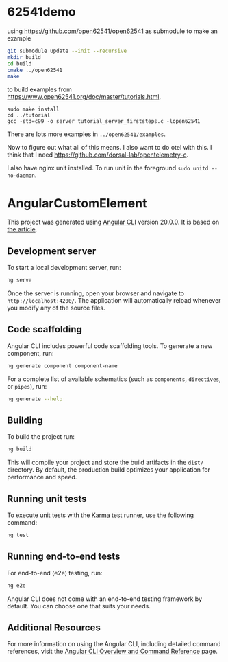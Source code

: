 # 62541demo
using https://github.com/open62541/open62541 as submodule to make an example

```bash
git submodule update --init --recursive
mkdir build
cd build
cmake ../open62541
make

```

to build examples from https://www.open62541.org/doc/master/tutorials.html.

```
sudo make install
cd ../tutorial
gcc -std=c99 -o server tutorial_server_firststeps.c -lopen62541
```

There are lots more examples in `../open62541/examples`.

Now to figure out what all of this means. I also want to do otel with this. I think that I need https://github.com/dorsal-lab/opentelemetry-c.

I also have nginx unit installed. To run unit in the foreground `sudo unitd --no-daemon`.

# AngularCustomElement

This project was generated using [Angular CLI](https://github.com/angular/angular-cli) version 20.0.0. It is based on [the article](https://medium.com/@cory.lewis1997/angular-17-component-library-wired-for-web-components-3dccb87a6f87).

## Development server

To start a local development server, run:

```bash
ng serve
```

Once the server is running, open your browser and navigate to `http://localhost:4200/`. The application will automatically reload whenever you modify any of the source files.

## Code scaffolding

Angular CLI includes powerful code scaffolding tools. To generate a new component, run:

```bash
ng generate component component-name
```

For a complete list of available schematics (such as `components`, `directives`, or `pipes`), run:

```bash
ng generate --help
```

## Building

To build the project run:

```bash
ng build
```

This will compile your project and store the build artifacts in the `dist/` directory. By default, the production build optimizes your application for performance and speed.

## Running unit tests

To execute unit tests with the [Karma](https://karma-runner.github.io) test runner, use the following command:

```bash
ng test
```

## Running end-to-end tests

For end-to-end (e2e) testing, run:

```bash
ng e2e
```

Angular CLI does not come with an end-to-end testing framework by default. You can choose one that suits your needs.

## Additional Resources

For more information on using the Angular CLI, including detailed command references, visit the [Angular CLI Overview and Command Reference](https://angular.dev/tools/cli) page.
